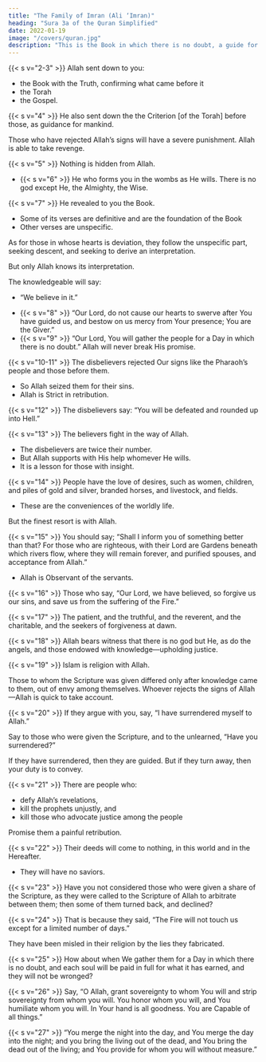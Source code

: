 ```yaml
---
title: "The Family of Imran (Ali ‘Imran)"
heading: "Sura 3a of the Quran Simplified"
date: 2022-01-19
image: "/covers/quran.jpg"
description: "This is the Book in which there is no doubt, a guide for the righteous."
---
```



{{< s v="2-3" >}} Allah sent down to you:
- the Book with the Truth, confirming what came before it
- the Torah
- the Gospel.

{{< s v="4" >}} He also sent down the the Criterion [of the Torah] before those, <!-- aforetime, --> as guidance for mankind. 

Those who have rejected Allah’s signs will have a severe punishment. Allah is able to take revenge.

{{< s v="5" >}} Nothing is hidden from Allah<!-- on earth or in the heaven -->.
- {{< s v="6" >}} He who forms you in the wombs as He wills. There is no god except He, the Almighty, the Wise.

{{< s v="7" >}} He revealed to you the Book. 
- Some of its verses are definitive and are the foundation of the Book
- Other verses are unspecific.

As for those in whose hearts is deviation, they follow the unspecific part, seeking descent,
and seeking to derive an interpretation. 

But only Allah knows its interpretation. 

The knowledgeable will say:
- “We believe in it.” 
<!-- - But none recollects except those with understanding. -->
- {{< s v="8" >}} “Our Lord, do not cause our hearts to swerve after You have guided us, and bestow
on us mercy from Your presence; You are the Giver.”
- {{< s v="9" >}} “Our Lord, You will gather the people for a Day in which there is no doubt.” Allah will never break His promise.

{{< s v="10-11" >}} The disbelievers rejected Our signs like the Pharaoh’s people and those before them.
- So Allah seized them for their sins. 
- Allah is Strict in retribution.

<!-- , neither their wealth nor their children will avail them any-
thing against Allah. These will be fuel for the Fire. -->

{{< s v="12" >}} The disbelievers say: “You will be defeated and rounded up into Hell.”

{{< s v="13" >}} The believers <!-- 13. There was a sign for you in the two parties that met. One party --> fight in the way of Allah.
- The disbelievers are twice their number.
- But Allah supports with His help whomever He wills. 
- It is a lesson for those with insight.

{{< s v="14" >}} People have the love of desires, such as women, children, and piles of gold and silver, branded horses, and livestock, and fields. 
- These are the conveniences of the worldly life. 

But the finest resort is with Allah.


{{< s v="15" >}} You should say; “Shall I inform you of something better than that? For those who are righteous, with their Lord are Gardens beneath which
rivers flow, where they will remain forever, and purified spouses, and acceptance from Allah.” 
- Allah is Observant of the servants.


{{< s v="16" >}} Those who say, “Our Lord, we have believed, so forgive us our sins, and save us from the suffering of the Fire.”

{{< s v="17" >}} The patient, and the truthful, and the reverent, and the charitable, and the seekers of forgiveness at dawn.

{{< s v="18" >}} Allah bears witness that there is no god but He, as do the angels, and those endowed with
knowledge—upholding justice. <!-- There is no god but He, the Mighty, the Wise. -->

{{< s v="19" >}} Islam is religion with Allah. 

Those to whom the Scripture was given differed only after knowledge came to them, out of envy among themselves. Whoever rejects the signs of Allah—Allah is quick to take account.

{{< s v="20" >}} If they argue with you, say, “I have surrendered myself to Allah.” 

Say to those who were given the Scripture, and to the unlearned, “Have you surrendered?” 

If they have surrendered, then they are guided. But if they turn away, then your duty is to convey. <!-- Allah is Seeing of the servants. -->

{{< s v="21" >}} There are people who:
- defy Allah’s revelations,
- kill the prophets unjustly, and
- kill those who advocate justice among the people

Promise them a painful retribution.

{{< s v="22" >}} Their deeds will come to nothing, in this world and in the Hereafter. 
- They will have no saviors.

{{< s v="23" >}} Have you not considered those who were given a share of the Scripture, as they were called to the Scripture of Allah to arbitrate between them; then some of them turned back, and declined?

{{< s v="24" >}} That is because they said, “The Fire will not touch us except for a limited number of days.” 

They have been misled in their religion by the lies they fabricated.

{{< s v="25" >}} How about when We gather them for a Day in which there is no doubt, and each soul will be paid in full for what it has earned, and they will not be wronged?

{{< s v="26" >}}  Say, “O Allah, <!-- Owner of Sovereignty. You --> grant sovereignty to whom You will and strip sovereignty from whom you will. You honor whom you will, and You humiliate whom you will. In Your hand is all goodness. You are Capable of all things.”

{{< s v="27" >}} “You merge the night into the day, and You merge the day into the night; and you bring the living out of the dead, and You bring the dead out of the living; and You provide for whom you will without measure.”
